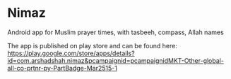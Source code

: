 # Nimaz

Android app for Muslim prayer times, with tasbeeh, compass, Allah names

The app is published on play store and can be found here: https://play.google.com/store/apps/details?id=com.arshadshah.nimaz&pcampaignid=pcampaignidMKT-Other-global-all-co-prtnr-py-PartBadge-Mar2515-1
